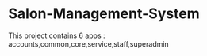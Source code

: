 # Salon-Management-System
This project contains 6 apps : accounts,common,core,service,staff,superadmin